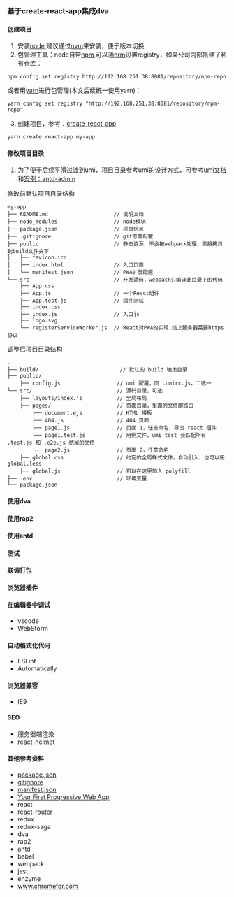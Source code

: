 ### 基于create-react-app集成dva

#### 创建项目
1. 安装[node](https://nodejs.org/en/),建议通过[nvm](https://github.com/creationix/nvm)来安装，便于版本切换
2. 包管理工具：node自带[npm](https://www.npmjs.com/),可以通[nrm](https://github.com/Pana/nrm)设置registry，如果公司内部搭建了私有仓库：
```
npm config set registry http://192.168.251.38:8081/repository/npm-repo
```
或者用[yarn](https://yarnpkg.com/zh-Hans/)进行包管理(本文后续统一使用yarn)：
```
yarn config set registry "http://192.168.251.38:8081/repository/npm-repo"
```
3. 创建项目，参考：[create-react-app](https://github.com/facebook/create-react-app)
```
yarn create react-app my-app 
```

#### 修改项目目录
1. 为了便于后续平滑过渡到umi，项目目录参考umi的设计方式，可参考[umi文档](https://umijs.org/guide/app-structure.html#%E7%9B%AE%E5%BD%95%E5%8F%8A%E7%BA%A6%E5%AE%9A)和[案例：antd-admin](https://github.com/zuiidea/antd-admin)  

修改前默认项目目录结构
```
my-app
├── README.md                     // 说明文档
├── node_modules                  // node模块
├── package.json                  // 项目信息
├── .gitignore                    // git忽略配置
├── public                        // 静态资源，不会被webpack处理，直接拷贝到build文件夹下
│   ├── favicon.ico
│   ├── index.html                // 入口页面
│   └── manifest.json             // PWA扩展配置
└── src                           // 开发源码，webpack只编译此目录下的代码
    ├── App.css            
    ├── App.js                    // 一个React组件
    ├── App.test.js               // 组件测试
    ├── index.css
    ├── index.js                  // 入口js
    ├── logo.svg
    └── registerServiceWorker.js  // React对PWA的实现,线上服务器需要https协议
```
调整后项目目录结构
```
.
├── build/                          // 默认的 build 输出目录
├── public/
    ├── config.js                  // umi 配置，同 .umirc.js，二选一
└── src/                           // 源码目录，可选
    ├── layouts/index.js           // 全局布局
    ├── pages/                     // 页面目录，里面的文件即路由
        ├── document.ejs           // HTML 模板
        ├── 404.js                 // 404 页面
        ├── page1.js               // 页面 1，任意命名，导出 react 组件
        ├── page1.test.js          // 用例文件，umi test 会匹配所有 .test.js 和 .e2e.js 结尾的文件
        └── page2.js               // 页面 2，任意命名
    ├── global.css                 // 约定的全局样式文件，自动引入，也可以用 global.less
    ├── global.js                  // 可以在这里加入 polyfill
├── .env                           // 环境变量
└── package.json
```

#### 使用dva 

#### 使用rap2

#### 使用antd

#### 测试

#### 联调打包

#### 浏览器插件

#### 在编辑器中调试
+ vscode
+ WebStorm

#### 自动格式化代码
+ ESLint
+ Automatically

#### 浏览器兼容
+ IE9

#### SEO
+ 服务器端渲染
+ react-helmet

#### 其他参考资料
+ [package.json](https://docs.npmjs.com/files/package.json)
+ [gitignore](https://git-scm.com/docs/gitignore)
+ [manifest.json](https://developer.mozilla.org/zh-CN/docs/Web/Manifest)
+ [Your First Progressive Web App](https://codelabs.developers.google.com/codelabs/your-first-pwapp/#0)
+ react
+ react-router
+ redux
+ redux-saga
+ dva
+ rap2
+ antd
+ babel
+ webpack
+ jest
+ enzyme
+ www.chromefor.com
